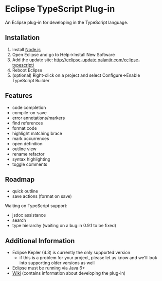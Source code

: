 # Eclipse TypeScript Plug-in

An Eclipse plug-in for developing in the TypeScript language.

## Installation
1. Install [Node.js](http://nodejs.org/)
1. Open Eclipse and go to Help->Install New Software
1. Add the update site: http://eclipse-update.palantir.com/eclipse-typescript/
1. Reboot Eclipse
1. (optional) Right-click on a project and select Configure->Enable TypeScript Builder

## Features
* code completion
* compile-on-save
* error annotations/markers
* find references
* format code
* highlight matching brace
* mark occurrences
* open definition
* outline view
* rename refactor
* syntax highlighting
* toggle comments

## Roadmap
* quick outline
* save actions (format on save)

Waiting on TypeScript support:
* jsdoc assistance
* search
* type hierarchy (waiting on a bug in 0.9.1 to be fixed)

## Additional Information
* Eclipse Kepler (4.3) is currently the only supported version
    * if this is a problem for your project, please let us know and we'll look into supporting older versions as well
* Eclipse must be running via Java 6+
* [Wiki](https://github.com/palantir/eclipse-typescript/wiki) (contains information about developing the plug-in)
